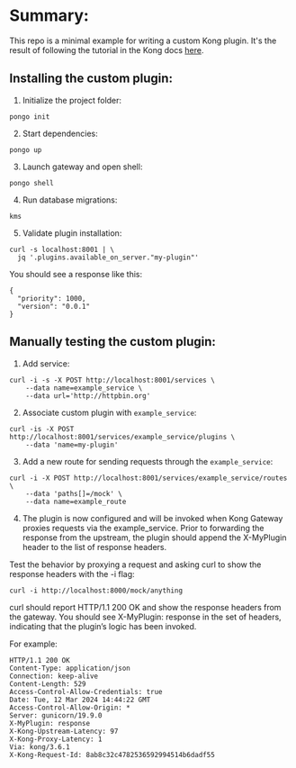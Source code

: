 # Summary:

This repo is a minimal example for writing a custom Kong plugin. It's the result of following the tutorial in the Kong docs [here](https://docs.konghq.com/gateway/latest/plugin-development/get-started/).

## Installing the custom plugin:

1. Initialize the project folder:

```
pongo init
```

2. Start dependencies:

```
pongo up
```

3. Launch gateway and open shell:

```
pongo shell
```

4. Run database migrations:

```
kms
```

5. Validate plugin installation:

```
curl -s localhost:8001 | \
  jq '.plugins.available_on_server."my-plugin"'
```

You should see a response like this:

```
{
  "priority": 1000,
  "version": "0.0.1"
}
```

## Manually testing the custom plugin:

1. Add service:

```
curl -i -s -X POST http://localhost:8001/services \
    --data name=example_service \
    --data url='http://httpbin.org'
```

2. Associate custom plugin with `example_service`:

```
curl -is -X POST http://localhost:8001/services/example_service/plugins \
    --data 'name=my-plugin'
```

3. Add a new route for sending requests through the `example_service`:

```
curl -i -X POST http://localhost:8001/services/example_service/routes \
    --data 'paths[]=/mock' \
    --data name=example_route
```

4. The plugin is now configured and will be invoked when Kong Gateway proxies requests via the example_service. Prior to forwarding the response from the upstream, the plugin should append the X-MyPlugin header to the list of response headers.

Test the behavior by proxying a request and asking curl to show the response headers with the -i flag:

```
curl -i http://localhost:8000/mock/anything
```

curl should report HTTP/1.1 200 OK and show the response headers from the gateway. You should see X-MyPlugin: response in the set of headers, indicating that the plugin’s logic has been invoked.

For example:

```
HTTP/1.1 200 OK
Content-Type: application/json
Connection: keep-alive
Content-Length: 529
Access-Control-Allow-Credentials: true
Date: Tue, 12 Mar 2024 14:44:22 GMT
Access-Control-Allow-Origin: *
Server: gunicorn/19.9.0
X-MyPlugin: response
X-Kong-Upstream-Latency: 97
X-Kong-Proxy-Latency: 1
Via: kong/3.6.1
X-Kong-Request-Id: 8ab8c32c4782536592994514b6dadf55
```